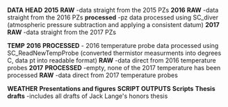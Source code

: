 **DATA** 
  **HEAD** 
    **2015** 
     **RAW** 
      -data straight from the 2015 PZs
    **2016**
      **RAW**
        -data straight from the 2016 PZs
      **processed**
        -pz data processed using SC_diver (atmospheric pressure subtraction and applying a consistent datum)
    **2017**
      **RAW**
        -data straight from the 2017 PZs
 
 **TEMP**
    **2016**
      **PROCESSED**
        - 2016 temperature probe data processed using SC_ReadNewTempProbe (converted thermistor measurments into degrees C, data pt into readable format)
      **RAW**
        -data direct from 2016 temperature probes
    **2017**
      **PROCESSED**
        -empty, none of the 2017 temperature has been processed 
      **RAW**
        -data direct from 2017 temperature probes
  
  
  
  
**WEATHER**
**Presentations and figures**
**SCRIPT OUTPUTS**
**Scripts**
**Thesis drafts**
  -includes all drafts of Jack Lange's honors thesis

